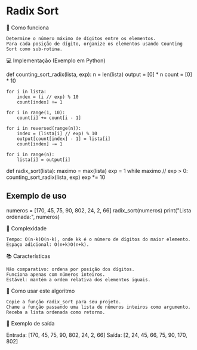 # Radix Sort
🚀 Como funciona

    Determine o número máximo de dígitos entre os elementos.
    Para cada posição de dígito, organize os elementos usando Counting Sort como sub-rotina.

💻 Implementação (Exemplo em Python)

def counting_sort_radix(lista, exp):
    n = len(lista)
    output = [0] * n
    count = [0] * 10

    for i in lista:
        index = (i // exp) % 10
        count[index] += 1

    for i in range(1, 10):
        count[i] += count[i - 1]

    for i in reversed(range(n)):
        index = (lista[i] // exp) % 10
        output[count[index] - 1] = lista[i]
        count[index] -= 1

    for i in range(n):
        lista[i] = output[i]

def radix_sort(lista):
    maximo = max(lista)
    exp = 1
    while maximo // exp > 0:
        counting_sort_radix(lista, exp)
        exp *= 10

## Exemplo de uso
numeros = [170, 45, 75, 90, 802, 24, 2, 66]
radix_sort(numeros)
print("Lista ordenada:", numeros)

🧩 Complexidade

    Tempo: O(n⋅k)O(n⋅k), onde kk é o número de dígitos do maior elemento.
    Espaço adicional: O(n+k)O(n+k).

📚 Características

    Não comparativo: ordena por posição dos dígitos.
    Funciona apenas com números inteiros.
    Estável: mantém a ordem relativa dos elementos iguais.

🔧 Como usar este algoritmo

    Copie a função radix_sort para seu projeto.
    Chame a função passando uma lista de números inteiros como argumento.
    Receba a lista ordenada como retorno.

🌟 Exemplo de saída

Entrada: [170, 45, 75, 90, 802, 24, 2, 66]
Saída: [2, 24, 45, 66, 75, 90, 170, 802]
